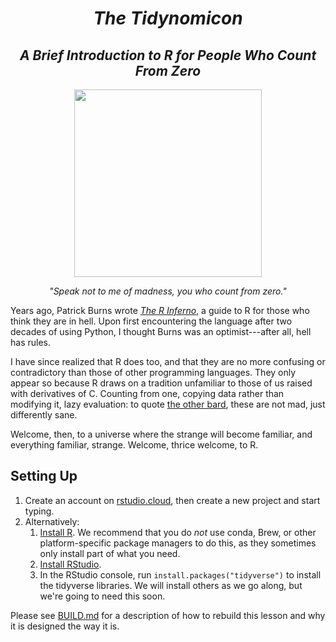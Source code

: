<div align="center">
  <h1><em>The Tidynomicon</em></h1>
  <h2><em>A Brief Introduction to R for People Who Count From Zero</em></h2>
  <img src="https://raw.githubusercontent.com/gvwilson/tidynomicon/master/figures/index/cthulhu-900x759.jpg" width="300" />
  <p><em>"Speak not to me of madness, you who count from zero."</em></p>
</div>

Years ago,
Patrick Burns wrote *[The R Inferno][r-inferno]*,
a guide to R for those who think they are in hell.
Upon first encountering the language after two decades of using Python,
I thought Burns was an optimist---after all,
hell has rules.

I have since realized that R does too,
and that they are no more confusing or contradictory than those of other programming languages.
They only appear so because R draws on a tradition unfamiliar to those of us raised with derivatives of C.
Counting from one,
copying data rather than modifying it,
lazy evaluation:
to quote [the other bard][pratchett],
these are not mad, just differently sane.

Welcome, then, to a universe where the strange will become familiar,
and everything familiar, strange.
Welcome, thrice welcome, to R.

## Setting Up

1.  Create an account on [rstudio.cloud][rstudio-cloud],
    then create a new project and start typing.
2.  Alternatively:
    1.  [Install R][r-install].
        We recommend that you do *not* use conda, Brew, or other platform-specific package managers to do this,
        as they sometimes only install part of what you need.
    2.  [Install RStudio][rstudio-install].
    3.  In the RStudio console,
        run `install.packages("tidyverse")` to install the tidyverse libraries.
        We will install others as we go along,
        but we're going to need this soon.

Please see [BUILD.md](./BUILD.md) for a description of how to rebuild this lesson
and why it is designed the way it is.

[knitr]: https://yihui.name/knitr/
[kramdown]: https://kramdown.gettalong.org/
[merely-useful]: http://merely-useful.github.io/
[pratchett]: https://www.terrypratchettbooks.com/sir-terry/
[r-inferno]: https://www.burns-stat.com/documents/books/the-r-inferno/
[r-install]: https://cran.rstudio.com/
[rstudio-cloud]: https://rstudio.cloud/
[rstudio-install]: https://www.rstudio.com/products/rstudio/download/
